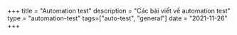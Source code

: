 +++
title = "Automation test"
description = "Các bài viết về automation test"
type = "automation-test"
tags=["auto-test", "general"]
date = "2021-11-26"
+++
